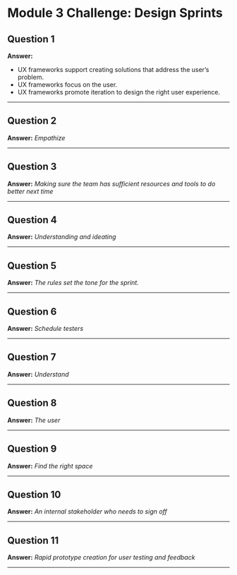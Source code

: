 # Module 3 Challenge: Design Sprints

## Question 1
**Answer:**  
- UX frameworks support creating solutions that address the user’s problem.  
- UX frameworks focus on the user.  
- UX frameworks promote iteration to design the right user experience.  

---

## Question 2
**Answer:** *Empathize*

---

## Question 3
**Answer:** *Making sure the team has sufficient resources and tools to do better next time*

---

## Question 4
**Answer:** *Understanding and ideating*

---

## Question 5
**Answer:** *The rules set the tone for the sprint.*

---

## Question 6
**Answer:** *Schedule testers*

---

## Question 7
**Answer:** *Understand*

---

## Question 8
**Answer:** *The user*

---

## Question 9
**Answer:** *Find the right space*

---

## Question 10
**Answer:** *An internal stakeholder who needs to sign off*

---

## Question 11
**Answer:** *Rapid prototype creation for user testing and feedback*

---
